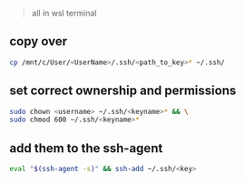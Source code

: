 >all in wsl terminal

## copy over

```bash
cp /mnt/c/User/<UserName>/.ssh/<path_to_key>* ~/.ssh/
```

## set correct ownership and permissions

```bash
sudo chown <username> ~/.ssh/<keyname>* && \
sudo chmod 600 ~/.ssh/<keyname>*
```

## add them to the ssh-agent

```bash
eval "$(ssh-agent -s)" && ssh-add ~/.ssh/<key>
```
